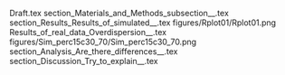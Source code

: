 Draft.tex
section_Materials_and_Methods_subsection__.tex
section_Results_Results_of_simulated__.tex
figures/Rplot01/Rplot01.png
Results_of_real_data_Overdispersion__.tex
figures/Sim_perc15c30_70/Sim_perc15c30_70.png
section_Analysis_Are_there_differences__.tex
section_Discussion_Try_to_explain__.tex